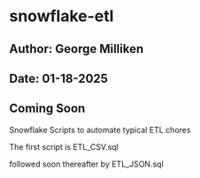 # snowflake-etl
## Author:     George Milliken
## Date:        01-18-2025
## Coming Soon

Snowflake Scripts to automate typical ETL chores

The first script is ETL_CSV.sql

followed soon thereafter by ETL_JSON.sql

